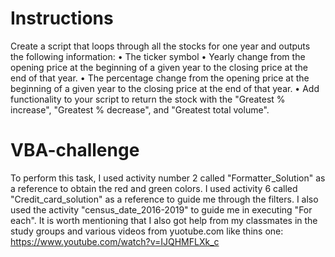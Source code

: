 # Instructions

Create a script that loops through all the stocks for one year and outputs the following information:
•	The ticker symbol
•	Yearly change from the opening price at the beginning of a given year to the closing price at the end of that year.
•	The percentage change from the opening price at the beginning of a given year to the closing price at the end of that year.
•	Add functionality to your script to return the stock with the "Greatest % increase", "Greatest % decrease", and "Greatest total volume".   

# VBA-challenge

To perform this task, I used activity number 2 called "Formatter_Solution" as a reference to obtain the red and green colors. I used activity 
6 called "Credit_card_solution" as a reference to guide me through the filters. I also used the activity "census_date_2016-2019" to guide me in 
executing "For each". It is worth mentioning that I also got help from my classmates in the study groups and various videos from yuotube.com 
like thins one: https://www.youtube.com/watch?v=IJQHMFLXk_c
